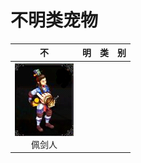 # 不明类宠物

|                         不                          |  明   |  类   |  别   |
| :-------------------------------------------------: | :---: | :---: | :---: |
| ![](/static/images/game/chongwu/pjr.png)<br/>佩剑人 | <br/> | <br/> | <br/> |

